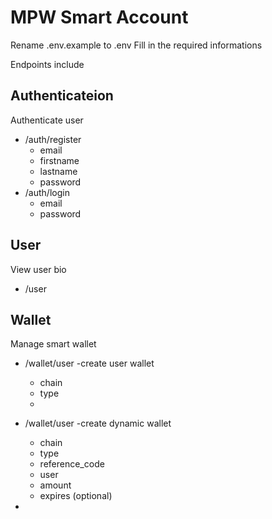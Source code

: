 # MPW Smart Account

Rename .env.example to .env
Fill in the required informations

Endpoints include

## Authenticateion
Authenticate user
- /auth/register
  - email
  - firstname
  - lastname
  - password
- /auth/login
  - email
  - password

## User
View user bio
- /user

## Wallet
Manage smart wallet

- /wallet/user -create user wallet
  - chain
  - type
  - 
- /wallet/user -create dynamic wallet
  - chain
  - type
  - reference_code
  - user
  - amount
  - expires (optional)

-